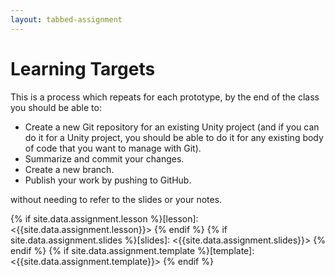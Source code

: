 ```yaml
---
layout: tabbed-assignment
---
```


# Learning Targets

This is a process which repeats for each prototype, by the end of the class you should be able to:
* Create a new Git repository for an existing Unity project (and if you can do it for a Unity project, you should be able to do it for any existing body of code that you want to manage with Git).
* Summarize and commit your changes.
* Create a new branch.
* Publish your work by pushing to GitHub.

without needing to refer to the slides or your notes.

<!-- Don't edit links here, change them in _data/assignment.yml instead, -->

{% if site.data.assignment.lesson   %}[lesson]: <{{site.data.assignment.lesson}}>     {% endif %}
{% if site.data.assignment.slides   %}[slides]:   <{{site.data.assignment.slides}}>   {% endif %}
{% if site.data.assignment.template %}[template]: <{{site.data.assignment.template}}> {% endif %}
